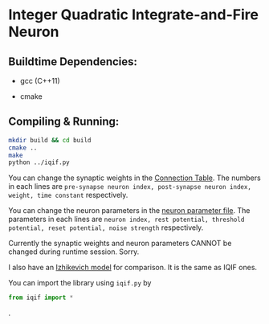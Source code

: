 # Integer Quadratic Integrate-and-Fire Neuron

## Buildtime Dependencies:

* gcc (C++11)

* cmake

## Compiling & Running:

```bash
mkdir build && cd build
cmake ..
make
python ../iqif.py
```

You can change the synaptic weights in the [Connection Table](inputs/Connection_Table_IQIF.txt). The numbers in each lines are `pre-synapse neuron index, post-synapse neuron index, weight, time constant` respectively.

You can change the neuron parameters in the [neuron parameter file](inputs/neuronParameter_IQIF.txt). The parameters in each lines are `neuron index, rest potential, threshold potential, reset potential, noise strength` respectively.

Currently the synaptic weights and neuron parameters CANNOT be changed during runtime session. Sorry.

I also have an [Izhikevich model](include/iz_network.h) for comparison. It is the same as IQIF ones.

You can import the library using `iqif.py` by

```python
from iqif import *
```
.

